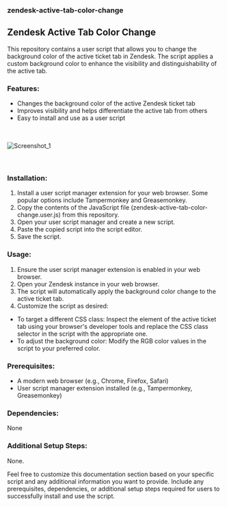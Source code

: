 ### zendesk-active-tab-color-change
## Zendesk Active Tab Color Change

This repository contains a user script that allows you to change the background color of the active ticket tab in Zendesk. The script applies a custom background color to enhance the visibility and distinguishability of the active tab.

### **Features:**
- Changes the background color of the active Zendesk ticket tab
- Improves visibility and helps differentiate the active tab from others
- Easy to install and use as a user script
  <br><br><br>

![Screenshot_1](https://github.com/Z0ck0/zendesk-active-tab-color-change/assets/132205377/8b8d5991-ed9a-4039-a313-be66f37bb822) <br><br><br>   

### **Installation:**
1. Install a user script manager extension for your web browser. Some popular options include Tampermonkey and Greasemonkey.
2. Copy the contents of the JavaScript file (zendesk-active-tab-color-change.user.js) from this repository.
3. Open your user script manager and create a new script.
4. Paste the copied script into the script editor.
5. Save the script.
    
### **Usage:**
1. Ensure the user script manager extension is enabled in your web browser.
2. Open your Zendesk instance in your web browser.
3. The script will automatically apply the background color change to the active ticket tab.
4. Customize the script as desired:
  - To target a different CSS class: Inspect the element of the active ticket tab using your browser's developer tools and replace the CSS class selector in the script with the appropriate one.
  - To adjust the background color: Modify the RGB color values in the script to your preferred color.

### **Prerequisites:**
- A modern web browser (e.g., Chrome, Firefox, Safari)
- User script manager extension installed (e.g., Tampermonkey, Greasemonkey)

### **Dependencies:**
None

### **Additional Setup Steps:**
None.

Feel free to customize this documentation section based on your specific script and any additional information you want to provide. Include any prerequisites, dependencies, or additional setup steps required for users to successfully install and use the script.


